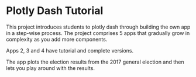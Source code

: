 # Plotly Dash Tutorial

This project introduces students to plotly dash through building the own app in a step-wise process. The project comprises 5 apps that gradually grow in complexity as you add more components. 

Apps 2, 3 and 4 have tutorial and complete versions.

The app plots the election results from the 2017 general election and then lets you play around with the results.